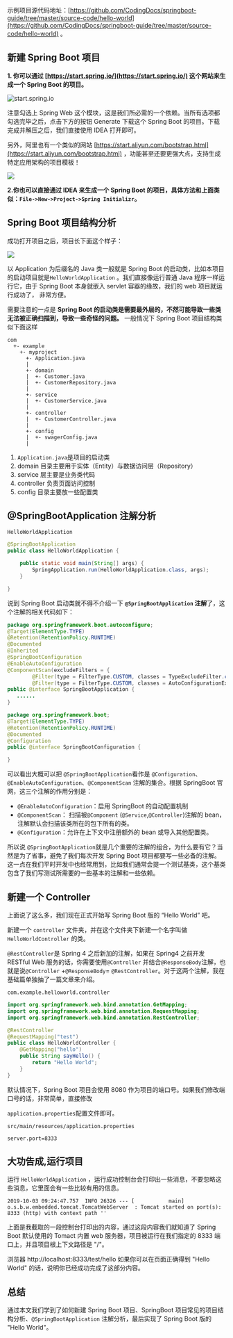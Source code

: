 示例项目源代码地址：[https://github.com/CodingDocs/springboot-guide/tree/master/source-code/hello-world](https://github.com/CodingDocs/springboot-guide/tree/master/source-code/hello-world) 。

## 新建 Spring Boot 项目

**1. 你可以通过 [https://start.spring.io/](https://start.spring.io/) 这个网站来生成一个 Spring Boot 的项目。**


![start.spring.io](https://img-blog.csdnimg.cn/img_convert/69f88b648b5f94fe8fa509fc4d987057.png)

注意勾选上 Spring Web 这个模块，这是我们所必需的一个依赖。当所有选项都勾选完毕之后，点击下方的按钮 Generate 下载这个 Spring Boot 的项目。下载完成并解压之后，我们直接使用 IDEA 打开即可。

另外，阿里也有一个类似的网站 [https://start.aliyun.com/bootstrap.html](https://start.aliyun.com/bootstrap.html) ，功能甚至还要更强大点，支持生成特定应用架构的项目模板！


![](https://img-blog.csdnimg.cn/20210421220259726.png)

**2.你也可以直接通过 IDEA 来生成一个 Spring Boot 的项目，具体方法和上面类似：`File->New->Project->Spring Initializr`。**

## Spring Boot 项目结构分析

成功打开项目之后，项目长下面这个样子：


![](https://img-blog.csdnimg.cn/img_convert/1f1a3ee40347e941891988cbb72ceee1.png#pic_center)

以 Application 为后缀名的 Java 类一般就是 Spring Boot 的启动类，比如本项目的启动项目就是`HelloWorldApplication` 。我们直接像运行普通 Java 程序一样运行它，由于 Spring Boot 本身就嵌入 servlet 容器的缘故，我们的 web 项目就运行成功了， 非常方便。

需要注意的一点是 **Spring Boot 的启动类是需要最外层的，不然可能导致一些类无法被正确扫描到，导致一些奇怪的问题。** 一般情况下 Spring Boot 项目结构类似下面这样

```
com
  +- example
    +- myproject
      +- Application.java
      |
      +- domain
      |  +- Customer.java
      |  +- CustomerRepository.java
      |
      +- service
      |  +- CustomerService.java
      |
      +- controller
      |  +- CustomerController.java
      |
      +- config
      |  +- swagerConfig.java
      |
```

1. `Application.java`是项目的启动类
2. domain 目录主要用于实体（Entity）与数据访问层（Repository）
3. service 层主要是业务类代码
4. controller 负责页面访问控制
5. config 目录主要放一些配置类

## @SpringBootApplication 注解分析

`HelloWorldApplication`

```java
@SpringBootApplication
public class HelloWorldApplication {

	public static void main(String[] args) {
		SpringApplication.run(HelloWorldApplication.class, args);
	}

}
```

说到 Spring Boot 启动类就不得不介绍一下 **`@SpringBootApplication` 注解**了，这个注解的相关代码如下：

```java
package org.springframework.boot.autoconfigure;
@Target(ElementType.TYPE)
@Retention(RetentionPolicy.RUNTIME)
@Documented
@Inherited
@SpringBootConfiguration
@EnableAutoConfiguration
@ComponentScan(excludeFilters = {
		@Filter(type = FilterType.CUSTOM, classes = TypeExcludeFilter.class),
		@Filter(type = FilterType.CUSTOM, classes = AutoConfigurationExcludeFilter.class) })
public @interface SpringBootApplication {
   ......
}
```

```java
package org.springframework.boot;
@Target(ElementType.TYPE)
@Retention(RetentionPolicy.RUNTIME)
@Documented
@Configuration
public @interface SpringBootConfiguration {

}
```

可以看出大概可以把 `@SpringBootApplication`看作是 `@Configuration`、`@EnableAutoConfiguration`、`@ComponentScan` 注解的集合。根据 SpringBoot 官网，这三个注解的作用分别是：

- `@EnableAutoConfiguration`：启用 SpringBoot 的自动配置机制
- `@ComponentScan`： 扫描被`@Component` (`@Service`,`@Controller`)注解的 bean，注解默认会扫描该类所在的包下所有的类。
- `@Configuration`：允许在上下文中注册额外的 bean 或导入其他配置类。

所以说 `@SpringBootApplication`就是几个重要的注解的组合，为什么要有它？当然是为了省事，避免了我们每次开发 Spring Boot 项目都要写一些必备的注解。这一点在我们平时开发中也经常用到，比如我们通常会提一个测试基类，这个基类包含了我们写测试所需要的一些基本的注解和一些依赖。

## 新建一个 Controller

上面说了这么多，我们现在正式开始写 Spring Boot 版的 “Hello World” 吧。

新建一个 `controller` 文件夹，并在这个文件夹下新建一个名字叫做 `HelloWorldController` 的类。

`@RestController`是 Spring 4 之后新加的注解，如果在 Spring4 之前开发 RESTful Web 服务的话，你需要使用`@Controller` 并结合`@ResponseBody`注解，也就是说`@Controller` +`@ResponseBody`= `@RestController`。对于这两个注解，我在基础篇单独抽了一篇文章来介绍。

`com.example.helloworld.controller`

```java
import org.springframework.web.bind.annotation.GetMapping;
import org.springframework.web.bind.annotation.RequestMapping;
import org.springframework.web.bind.annotation.RestController;

@RestController
@RequestMapping("test")
public class HelloWorldController {
    @GetMapping("hello")
    public String sayHello() {
        return "Hello World";
    }
}
```

默认情况下，Spring Boot 项目会使用 8080 作为项目的端口号。如果我们修改端口号的话，非常简单，直接修改

`application.properties`配置文件即可。

`src/main/resources/application.properties`

```properties
server.port=8333
```

## 大功告成,运行项目

运行 `HelloWorldApplication` ，运行成功控制台会打印出一些消息，不要忽略这些消息，它里面会有一些比较有用的信息。

```
2019-10-03 09:24:47.757  INFO 26326 --- [           main] o.s.b.w.embedded.tomcat.TomcatWebServer  : Tomcat started on port(s): 8333 (http) with context path ''
```

上面是我截取的一段控制台打印出的内容，通过这段内容我们就知道了 Spring Boot 默认使用的 Tomact 内置 web 服务器，项目被运行在我们指定的 8333 端口上，并且项目根上下文路径是 "/"。

浏览器 http://localhost:8333/test/hello 如果你可以在页面正确得到 "Hello World" 的话，说明你已经成功完成了这部分内容。

## 总结

通过本文我们学到了如何新建 Spring Boot 项目、SpringBoot 项目常见的项目结构分析、`@SpringBootApplication` 注解分析，最后实现了 Spring Boot 版的 "Hello World"。